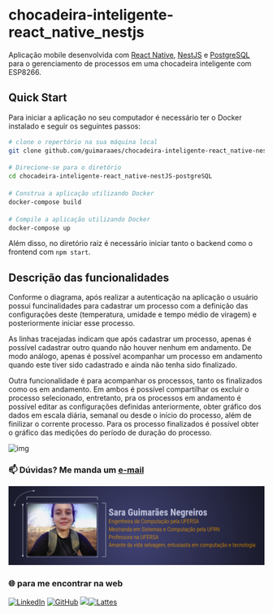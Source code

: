 # chocadeira-inteligente-react_native_nestjs

Aplicação mobile desenvolvida com [React Native](https://nestjs.com/), [NestJS](https://reactnative.dev/) e [PostgreSQL](https://www.postgresql.org/) para o gerenciamento de processos em uma chocadeira inteligente com ESP8266.


## Quick Start

Para iniciar a aplicação no seu computador é necessário ter o Docker instalado e seguir os seguintes passos:

```bash
# clone o repertório na sua máquina local
git clone github.com/guimaraaes/chocadeira-inteligente-react_native-nestJS-postgreSQL.git

# Direcione-se para o diretório
cd chocadeira-inteligente-react_native-nestJS-postgreSQL

# Construa a aplicação utilizando Docker
docker-compose build

# Compile a aplicação utilizando Docker
docker-compose up
```

Além disso, no diretório raiz é necessário iniciar tanto o backend como o frontend com ``` npm start ```.

## Descrição das funcionalidades

Conforme o diagrama, após realizar a autenticação na aplicação o usuário possui funcinalidades para cadastrar um processo com a definição das configurações deste (temperatura, umidade e tempo médio de viragem) e posteriormente iniciar esse processo.

As linhas tracejadas indicam que após cadastrar um processo, apenas é possível cadastrar outro quando não houver nenhum em andamento. De modo análogo, apenas é possível acompanhar um processo em andamento quando este tiver sido cadastrado e ainda não tenha sido finalizado.

Outra funcionalidade é para acompanhar os processos, tanto os finalizados como os em andamento. Em ambos é possível compartilhar os excluir o processo selecionado, entretanto, pra os processos em andamento é possível editar as configurações definidas anteriormente, obter gráfico dos dados em escala diária, semanal ou desde o início do processo, além de finilizar o corrente processo. Para os processo finalizados é possível obter o gráfico das medições do período de duração do processo.

![img](https://github.com/guimaraaes/chocadeira-inteligente-react_native/blob/main/assets/chocadeira-inteligente_%20funcionalidades.png)

### :mailbox: Dúvidas? Me manda um [e-mail](sguimaraaes@gmail.com) 

<img src="https://raw.githubusercontent.com/guimaraaes/guimaraaes/master/assets/card-readme.png" >

### :globe_with_meridians: para me encontrar na web
[![LinkedIn](https://img.shields.io/badge/-LINKEDIN-0077B5?style=for-the-badge&logo=linkedin&logoColor=white)](https://www.linkedin.com/in/sara-guimar%C3%A3es-negreiros-aa2382155/)
[![GitHub](https://img.shields.io/badge/github-%23100000.svg?&style=for-the-badge&logo=github&logoColor=white)](https://guimaraaes.github.io/guimaraaes/)
[<img height="25" src="https://i.imgur.com/2iVxee6.png">![Lattes](https://img.shields.io/badge/lattes-%23100000?logoColor=blue&style=for-the-badge)](http://lattes.cnpq.br/7082901769077209)
